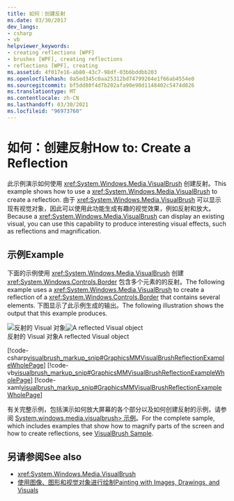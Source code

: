 ```yaml
---
title: 如何：创建反射
ms.date: 03/30/2017
dev_langs:
- csharp
- vb
helpviewer_keywords:
- creating reflections [WPF]
- brushes [WPF], creating reflections
- reflections [WPF], creating
ms.assetid: 4f017e16-ab80-43c7-98df-03b6bddbb203
ms.openlocfilehash: 8a5ed345c0aa25312bd74799264e1f66ab4554e0
ms.sourcegitcommit: bf5dd80f4d7b202afa90e90d1148402c5474d826
ms.translationtype: MT
ms.contentlocale: zh-CN
ms.lasthandoff: 03/30/2021
ms.locfileid: "96973760"
---
```

# <a name="how-to-create-a-reflection"></a><span data-ttu-id="cfb3e-102">如何：创建反射</span><span class="sxs-lookup"><span data-stu-id="cfb3e-102">How to: Create a Reflection</span></span>
<span data-ttu-id="cfb3e-103">此示例演示如何使用 <xref:System.Windows.Media.VisualBrush> 创建反射。</span><span class="sxs-lookup"><span data-stu-id="cfb3e-103">This example shows how to use a <xref:System.Windows.Media.VisualBrush> to create a reflection.</span></span> <span data-ttu-id="cfb3e-104">由于 <xref:System.Windows.Media.VisualBrush> 可以显示现有视觉对象，因此可以使用此功能生成有趣的视觉效果，例如反射和放大。</span><span class="sxs-lookup"><span data-stu-id="cfb3e-104">Because a <xref:System.Windows.Media.VisualBrush> can display an existing visual, you can use this capability to produce interesting visual effects, such as reflections and magnification.</span></span>  
  
## <a name="example"></a><span data-ttu-id="cfb3e-105">示例</span><span class="sxs-lookup"><span data-stu-id="cfb3e-105">Example</span></span>  
 <span data-ttu-id="cfb3e-106">下面的示例使用 <xref:System.Windows.Media.VisualBrush> 创建 <xref:System.Windows.Controls.Border> 包含多个元素的的反射。</span><span class="sxs-lookup"><span data-stu-id="cfb3e-106">The following example uses a <xref:System.Windows.Media.VisualBrush> to create a reflection of a <xref:System.Windows.Controls.Border> that contains several elements.</span></span> <span data-ttu-id="cfb3e-107">下图显示了此示例生成的输出。</span><span class="sxs-lookup"><span data-stu-id="cfb3e-107">The following illustration shows the output that this example produces.</span></span>  
  
 <span data-ttu-id="cfb3e-108">![反射的 Visual 对象](./media/graphicsmm-visualbrush-reflection-small.jpg "graphicsmm_visualbrush_reflection_small")</span><span class="sxs-lookup"><span data-stu-id="cfb3e-108">![A reflected Visual object](./media/graphicsmm-visualbrush-reflection-small.jpg "graphicsmm_visualbrush_reflection_small")</span></span>  
<span data-ttu-id="cfb3e-109">反射的 Visual 对象</span><span class="sxs-lookup"><span data-stu-id="cfb3e-109">A reflected Visual object</span></span>  
  
 [!code-csharp[visualbrush_markup_snip#GraphicsMMVisualBrushReflectionExampleWholePage](~/samples/snippets/csharp/VS_Snippets_Wpf/visualbrush_markup_snip/CSharp/ReflectionExample.cs#graphicsmmvisualbrushreflectionexamplewholepage)]
 [!code-vb[visualbrush_markup_snip#GraphicsMMVisualBrushReflectionExampleWholePage](~/samples/snippets/visualbasic/VS_Snippets_Wpf/visualbrush_markup_snip/visualbasic/reflectionexample.vb#graphicsmmvisualbrushreflectionexamplewholepage)]
 [!code-xaml[visualbrush_markup_snip#GraphicsMMVisualBrushReflectionExampleWholePage](~/samples/snippets/xaml/VS_Snippets_Wpf/visualbrush_markup_snip/XAML/ReflectionExample.xaml#graphicsmmvisualbrushreflectionexamplewholepage)]  
  
 <span data-ttu-id="cfb3e-110">有关完整示例，包括演示如何放大屏幕的各个部分以及如何创建反射的示例，请参阅 [System.windows.media.visualbrush> 示例](https://github.com/Microsoft/WPF-Samples/tree/master/Graphics/VisualBrush)。</span><span class="sxs-lookup"><span data-stu-id="cfb3e-110">For the complete sample, which includes examples that show how to magnify parts of the screen and how to create reflections, see [VisualBrush Sample](https://github.com/Microsoft/WPF-Samples/tree/master/Graphics/VisualBrush).</span></span>  
  
## <a name="see-also"></a><span data-ttu-id="cfb3e-111">另请参阅</span><span class="sxs-lookup"><span data-stu-id="cfb3e-111">See also</span></span>

- <xref:System.Windows.Media.VisualBrush>
- [<span data-ttu-id="cfb3e-112">使用图像、图形和视觉对象进行绘制</span><span class="sxs-lookup"><span data-stu-id="cfb3e-112">Painting with Images, Drawings, and Visuals</span></span>](painting-with-images-drawings-and-visuals.md)
